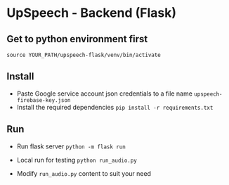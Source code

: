 # UpSpeech - Backend (Flask)

## Get to python environment first
`source YOUR_PATH/upspeech-flask/venv/bin/activate`

## Install

- Paste Google service account json credentials to a file name `upspeech-firebase-key.json`
- Install the required dependencies
`pip install -r requirements.txt`

## Run
- Run flask server
`python -m flask run`

- Local run for testing
`python run_audio.py`
- Modify `run_audio.py` content to suit your need
